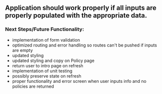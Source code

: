 ## Application should work properly if all inputs are properly populated with the appropriate data.

### Next Steps/Future Functionality:

- implementation of form validation
- optimized routing and error handling so routes can't be pushed if inputs are empty
- updated styling
- updated styling and copy on Policy page
- return user to intro page on refresh
- implementation of unit testing
- possibly preserve state on refresh
- proper functionality and error screen when user inputs info and no policies are returned
